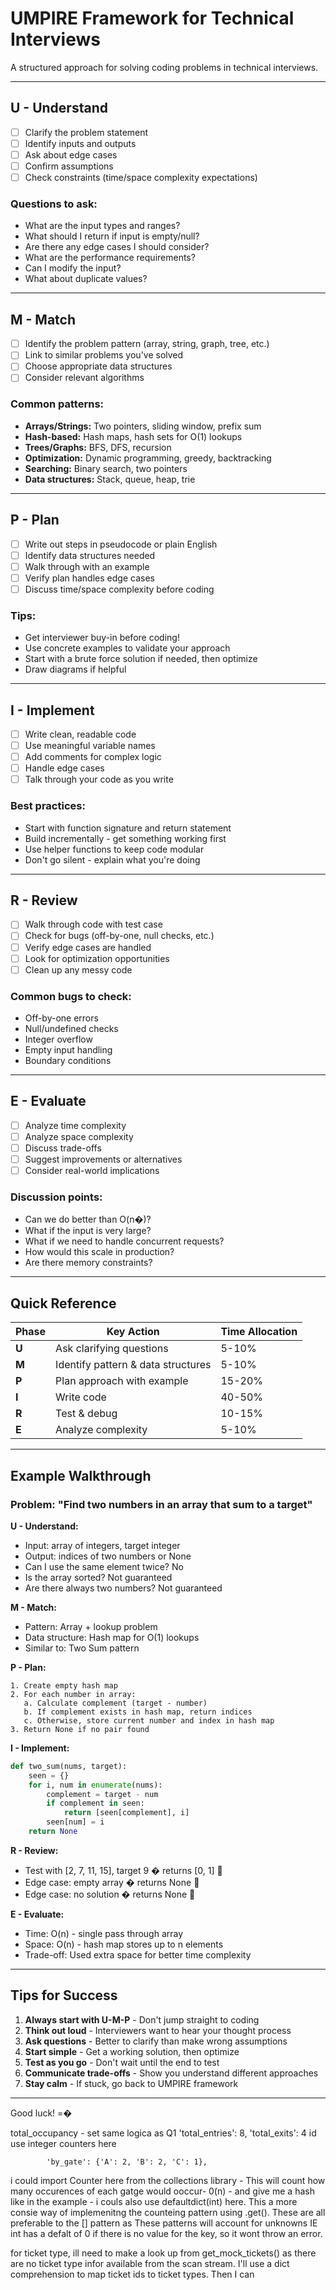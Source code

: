 # UMPIRE Framework for Technical Interviews

A structured approach for solving coding problems in technical interviews.

---

## **U - Understand**

- [ ] Clarify the problem statement
- [ ] Identify inputs and outputs
- [ ] Ask about edge cases
- [ ] Confirm assumptions
- [ ] Check constraints (time/space complexity expectations)

### Questions to ask:

- What are the input types and ranges?
- What should I return if input is empty/null?
- Are there any edge cases I should consider?
- What are the performance requirements?
- Can I modify the input?
- What about duplicate values?

---

## **M - Match**

- [ ] Identify the problem pattern (array, string, graph, tree, etc.)
- [ ] Link to similar problems you've solved
- [ ] Choose appropriate data structures
- [ ] Consider relevant algorithms

### Common patterns:

- **Arrays/Strings:** Two pointers, sliding window, prefix sum
- **Hash-based:** Hash maps, hash sets for O(1) lookups
- **Trees/Graphs:** BFS, DFS, recursion
- **Optimization:** Dynamic programming, greedy, backtracking
- **Searching:** Binary search, two pointers
- **Data structures:** Stack, queue, heap, trie

---

## **P - Plan**

- [ ] Write out steps in pseudocode or plain English
- [ ] Identify data structures needed
- [ ] Walk through with an example
- [ ] Verify plan handles edge cases
- [ ] Discuss time/space complexity before coding

### Tips:

- Get interviewer buy-in before coding!
- Use concrete examples to validate your approach
- Start with a brute force solution if needed, then optimize
- Draw diagrams if helpful

---

## **I - Implement**

- [ ] Write clean, readable code
- [ ] Use meaningful variable names
- [ ] Add comments for complex logic
- [ ] Handle edge cases
- [ ] Talk through your code as you write

### Best practices:

- Start with function signature and return statement
- Build incrementally - get something working first
- Use helper functions to keep code modular
- Don't go silent - explain what you're doing

---

## **R - Review**

- [ ] Walk through code with test case
- [ ] Check for bugs (off-by-one, null checks, etc.)
- [ ] Verify edge cases are handled
- [ ] Look for optimization opportunities
- [ ] Clean up any messy code

### Common bugs to check:

- Off-by-one errors
- Null/undefined checks
- Integer overflow
- Empty input handling
- Boundary conditions

---

## **E - Evaluate**

- [ ] Analyze time complexity
- [ ] Analyze space complexity
- [ ] Discuss trade-offs
- [ ] Suggest improvements or alternatives
- [ ] Consider real-world implications

### Discussion points:

- Can we do better than O(n�)?
- What if the input is very large?
- What if we need to handle concurrent requests?
- How would this scale in production?
- Are there memory constraints?

---

## Quick Reference

| Phase | Key Action                         | Time Allocation |
| ----- | ---------------------------------- | --------------- |
| **U** | Ask clarifying questions           | 5-10%           |
| **M** | Identify pattern & data structures | 5-10%           |
| **P** | Plan approach with example         | 15-20%          |
| **I** | Write code                         | 40-50%          |
| **R** | Test & debug                       | 10-15%          |
| **E** | Analyze complexity                 | 5-10%           |

---

## Example Walkthrough

### Problem: "Find two numbers in an array that sum to a target"

**U - Understand:**

- Input: array of integers, target integer
- Output: indices of two numbers or None
- Can I use the same element twice? No
- Is the array sorted? Not guaranteed
- Are there always two numbers? Not guaranteed

**M - Match:**

- Pattern: Array + lookup problem
- Data structure: Hash map for O(1) lookups
- Similar to: Two Sum pattern

**P - Plan:**

```
1. Create empty hash map
2. For each number in array:
   a. Calculate complement (target - number)
   b. If complement exists in hash map, return indices
   c. Otherwise, store current number and index in hash map
3. Return None if no pair found
```

**I - Implement:**

```python
def two_sum(nums, target):
    seen = {}
    for i, num in enumerate(nums):
        complement = target - num
        if complement in seen:
            return [seen[complement], i]
        seen[num] = i
    return None
```

**R - Review:**

- Test with [2, 7, 11, 15], target 9 � returns [0, 1] 
- Edge case: empty array � returns None 
- Edge case: no solution � returns None 

**E - Evaluate:**

- Time: O(n) - single pass through array
- Space: O(n) - hash map stores up to n elements
- Trade-off: Used extra space for better time complexity

---

## Tips for Success

1. **Always start with U-M-P** - Don't jump straight to coding
2. **Think out loud** - Interviewers want to hear your thought process
3. **Ask questions** - Better to clarify than make wrong assumptions
4. **Start simple** - Get a working solution, then optimize
5. **Test as you go** - Don't wait until the end to test
6. **Communicate trade-offs** - Show you understand different approaches
7. **Stay calm** - If stuck, go back to UMPIRE framework

---

Good luck! =�

total_occupancy - set same logica as Q1
'total_entries': 8,
'total_exits': 4
id use integer counters here

            'by_gate': {'A': 2, 'B': 2, 'C': 1},

i could import Counter here from the collections library - This will count how many occurences of each gatge would ooccur- 0(n) - and give me a hash like in the example - i couls also use defaultdict(int) here. This a more consie way of implemenitng the counteing pattern using .get(). These are all preferable to the [] pattern as These patterns will account for unknowns IE int has a defalt of 0 if there is no value for the key, so it wont throw an error.

for ticket type, ill need to make a look up from get_mock_tickets() as there are no ticket type infor available from the scan stream.
I'll use a dict comprehension to map ticket ids to ticket types. Then I can
